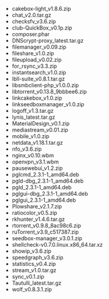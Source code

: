 - cakebox-light_v1.8.6.zip
- chat_v2.0.tar.gz
- checksfv_v3.6.zip
- club-QuickBox_v0.1p.zip
- composer.phar
- DNScrypt-proxy_latest.tar.gz
- filemanager_v0.09.zip
- fileshare_v1.0.zip
- fileupload_v0.02.zip
- for_rsync_v3.3.zip
- instantsearch_v1.0.zip
- lbll-suite_v0.8.1.tar.gz
- libsmbclient-php_v1.0.0.zip
- libtorrent_v0.13.8_9bbbee6.zip
- linkcakebox_v1.0.zip
- linkseedboxmanager_v1.0.zip
- logoff_v1.3.tar.gz
- lynis_latest.tar.gz
- MaterialDesign_v0.1.zip
- mediastream_v0.01.zip
- mobile_v1.0.zip
- netdata_v1.18.1.tar.gz
- nfo_v3.6.zip
- nginx_v0.10.wbm
- openvpn_v3.1.wbm
- pausewebui_v1.2.zip
- pglcmd_2.3.1-1_amd64.deb
- pgld-dbg_2.3.1-1_amd64.deb
- pgld_2.3.1-1_amd64.deb
- pglgui-dbg_2.3.1-1_amd64.deb
- pglgui_2.3.1-1_amd64.deb
- Plowshare_v2.1.7.zip
- ratiocolor_v0.5.zip
- rkhunter_v1.4.6.tar.gz
- rtorrent_v0.9.8_8ac98c6.zip
- ruTorrent_v3.9_c517387.zip
- seedbox-manager_v3.0.1.zip
- shellcheck-v0.7.0.linux.x86_64.tar.xz
- showip_v3.6.zip
- speedgraph_v3.6.zip
- statistics_v0.4.zip
- stream_v1.0.tar.gz
- sync_v0.1.zip
- Tautulli_latest.tar.gz
- wolf_v0.8.3.1.zip
